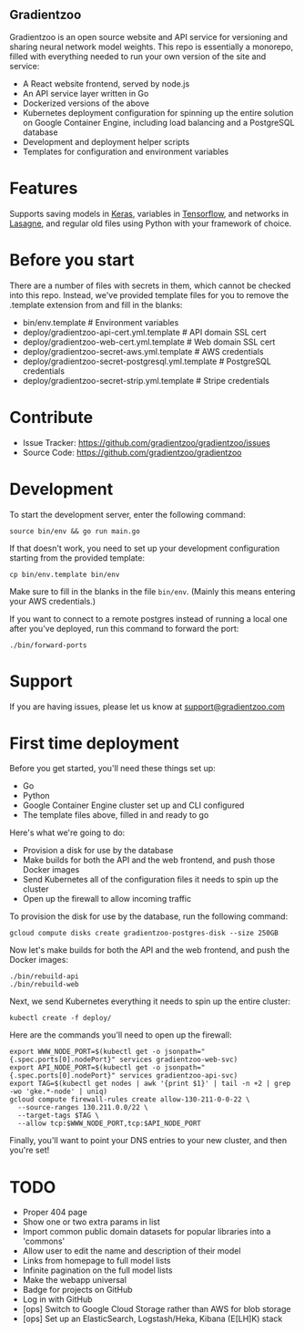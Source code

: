 Gradientzoo
-----------

Gradientzoo is an open source website and API service for versioning and
sharing neural network model weights. This repo is essentially a monorepo,
filled with everything needed to run your own version of the site and service:

* A React website frontend, served by node.js
* An API service layer written in Go
* Dockerized versions of the above
* Kubernetes deployment configuration for spinning up the entire solution on
  Google Container Engine, including load balancing and a PostgreSQL database
* Development and deployment helper scripts
* Templates for configuration and environment variables


Features
========

Supports saving models in [Keras](http://keras.io/), variables in [Tensorflow](https://www.tensorflow.org), and networks in [Lasagne](http://lasagne.readthedocs.org/en/latest/), and regular old files using Python with your framework of choice.


Before you start
================

There are a number of files with secrets in them, which cannot be checked
into this repo.  Instead, we've provided template files for you to remove the
.template extension from and fill in the blanks:

* bin/env.template                             # Environment variables
* deploy/gradientzoo-api-cert.yml.template     # API domain SSL cert
* deploy/gradientzoo-web-cert.yml.template     # Web domain SSL cert
* deploy/gradientzoo-secret-aws.yml.template   # AWS credentials
* deploy/gradientzoo-secret-postgresql.yml.template # PostgreSQL credentials
* deploy/gradientzoo-secret-strip.yml.template # Stripe credentials


Contribute
==========

* Issue Tracker: https://github.com/gradientzoo/gradientzoo/issues
* Source Code: https://github.com/gradientzoo/gradientzoo


Development
===========

To start the development server, enter the following command:

```console
source bin/env && go run main.go
```

If that doesn't work, you need to set up your development configuration
starting from the provided template:

```console
cp bin/env.template bin/env
```

Make sure to fill in the blanks in the file ``bin/env``. (Mainly this means
entering your AWS credentials.)

If you want to connect to a remote postgres instead of running a local one
after you've deployed, run this command to forward the port:

```console
./bin/forward-ports
```


Support
=======

If you are having issues, please let us know at support@gradientzoo.com


First time deployment
=====================

Before you get started, you'll need these things set up:

* Go
* Python
* Google Container Engine cluster set up and CLI configured
* The template files above, filled in and ready to go

Here's what we're going to do:

* Provision a disk for use by the database
* Make builds for both the API and the web frontend, and push those Docker images
* Send Kubernetes all of the configuration files it needs to spin up the cluster
* Open up the firewall to allow incoming traffic

To provision the disk for use by the database, run the following command:

```console
gcloud compute disks create gradientzoo-postgres-disk --size 250GB
```

Now let's make builds for both the API and the web frontend, and push the
Docker images:

```console
./bin/rebuild-api
./bin/rebuild-web
```

Next, we send Kubernetes everything it needs to spin up the entire cluster:

```console
kubectl create -f deploy/
```

Here are the commands you'll need to open up the firewall:

```console
export WWW_NODE_PORT=$(kubectl get -o jsonpath="{.spec.ports[0].nodePort}" services gradientzoo-web-svc)
export API_NODE_PORT=$(kubectl get -o jsonpath="{.spec.ports[0].nodePort}" services gradientzoo-api-svc)
export TAG=$(kubectl get nodes | awk '{print $1}' | tail -n +2 | grep -wo 'gke.*-node' | uniq)
gcloud compute firewall-rules create allow-130-211-0-0-22 \
  --source-ranges 130.211.0.0/22 \
  --target-tags $TAG \
  --allow tcp:$WWW_NODE_PORT,tcp:$API_NODE_PORT
```

Finally, you'll want to point your DNS entries to your new cluster, and then
you're set!


TODO
====

* Proper 404 page
* Show one or two extra params in list
* Import common public domain datasets for popular libraries into a 'commons'
* Allow user to edit the name and description of their model
* Links from homepage to full model lists
* Infinite pagination on the full model lists
* Make the webapp universal
* Badge for projects on GitHub
* Log in with GitHub
* [ops] Switch to Google Cloud Storage rather than AWS for blob storage
* [ops] Set up an ElasticSearch, Logstash/Heka, Kibana (E[LH]K) stack